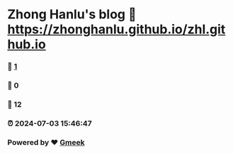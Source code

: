 # Zhong Hanlu's blog :link: https://zhonghanlu.github.io/zhl.github.io 
### :page_facing_up: [1](https://zhonghanlu.github.io/zhl.github.io/tag.html) 
### :speech_balloon: 0 
### :hibiscus: 12 
### :alarm_clock: 2024-07-03 15:46:47 
### Powered by :heart: [Gmeek](https://github.com/Meekdai/Gmeek)
